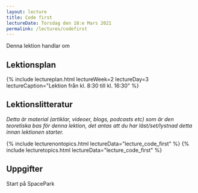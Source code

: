 ```yaml
---
layout: lecture
title: Code first
lectureDate: Torsdag den 18:e Mars 2021
permalink: /lectures/codefirst
---
```

Denna lektion handlar om

## Lektionsplan

{% include lectureplan.html lectureWeek=2 lectureDay=3 lectureCaption="Lektion från kl. 8:30 till kl. 16:30" %}

## Lektionslitteratur
*Detta är material (artiklar, videoer, blogs, podcasts etc) som är den teoretiska bas för denna lektion, det antas att du har läst/set/lystnad detta innan lektionen starter.*

{% include lecturenontopics.html lectureData="lecture_code_first" %}
{% include lecturetopics.html lectureData="lecture_code_first" %}

## Uppgifter

Start på SpacePark